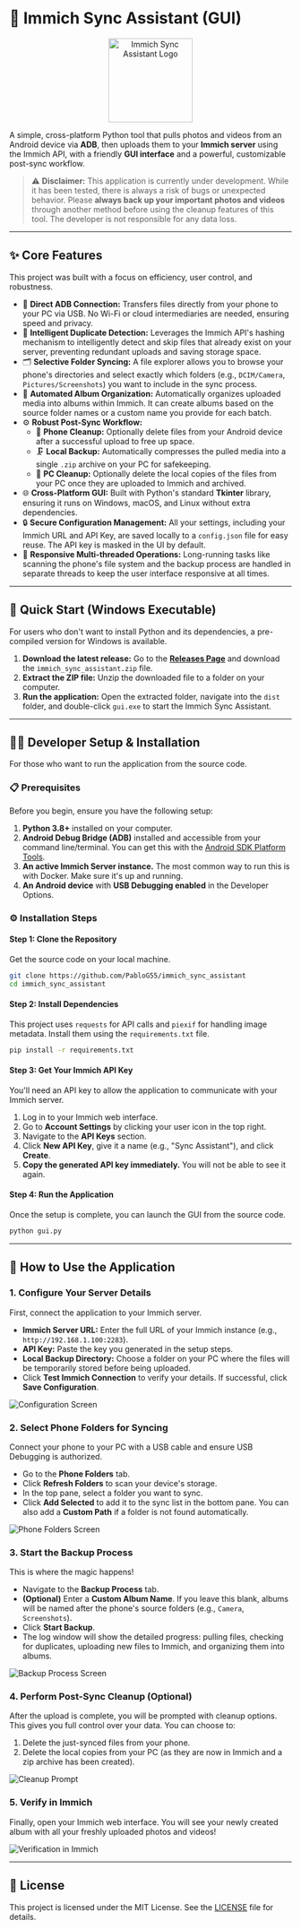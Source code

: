 # 📸 Immich Sync Assistant (GUI)

<p align="center">
  <img src="./resources/logo.png" alt="Immich Sync Assistant Logo" width="150">
</p>

A simple, cross-platform Python tool that pulls photos and videos from an Android device via **ADB**, then uploads them to your **Immich server** using the Immich API, with a friendly **GUI interface** and a powerful, customizable post-sync workflow.

> ⚠️ **Disclaimer:** This application is currently under development. While it has been tested, there is always a risk of bugs or unexpected behavior. Please **always back up your important photos and videos** through another method before using the cleanup features of this tool. The developer is not responsible for any data loss.

---

## ✨ Core Features

This project was built with a focus on efficiency, user control, and robustness.

* 🔌 **Direct ADB Connection:** Transfers files directly from your phone to your PC via USB. No Wi-Fi or cloud intermediaries are needed, ensuring speed and privacy.
* 🧠 **Intelligent Duplicate Detection:** Leverages the Immich API's hashing mechanism to intelligently detect and skip files that already exist on your server, preventing redundant uploads and saving storage space.
* 🗂️ **Selective Folder Syncing:** A file explorer allows you to browse your phone's directories and select exactly which folders (e.g., `DCIM/Camera`, `Pictures/Screenshots`) you want to include in the sync process.
* 🤖 **Automated Album Organization:** Automatically organizes uploaded media into albums within Immich. It can create albums based on the source folder names or a custom name you provide for each batch.
* ⚙️ **Robust Post-Sync Workflow:**
    * 🧹 **Phone Cleanup:** Optionally delete files from your Android device after a successful upload to free up space.
    * 🗜️ **Local Backup:** Automatically compresses the pulled media into a single `.zip` archive on your PC for safekeeping.
    * 🧽 **PC Cleanup:** Optionally delete the local copies of the files from your PC once they are uploaded to Immich and archived.
* 🌐 **Cross-Platform GUI:** Built with Python's standard **Tkinter** library, ensuring it runs on Windows, macOS, and Linux without extra dependencies.
* 🔒 **Secure Configuration Management:** All your settings, including your Immich URL and API Key, are saved locally to a `config.json` file for easy reuse. The API key is masked in the UI by default.
* 🔄 **Responsive Multi-threaded Operations:** Long-running tasks like scanning the phone's file system and the backup process are handled in separate threads to keep the user interface responsive at all times.

---

## 🚀 Quick Start (Windows Executable)

For users who don't want to install Python and its dependencies, a pre-compiled version for Windows is available.

1.  **Download the latest release:** Go to the **[Releases Page](https://github.com/PabloG55/immich_sync_assistant/releases)** and download the `immich_sync_assistant.zip` file. 
2.  **Extract the ZIP file:** Unzip the downloaded file to a folder on your computer.
3.  **Run the application:** Open the extracted folder, navigate into the `dist` folder, and double-click `gui.exe` to start the Immich Sync Assistant.

---

## 👨‍💻 Developer Setup & Installation

For those who want to run the application from the source code.

### 📋 Prerequisites

Before you begin, ensure you have the following setup:

1.  **Python 3.8+** installed on your computer.
2.  **Android Debug Bridge (ADB)** installed and accessible from your command line/terminal. You can get this with the [Android SDK Platform Tools](https://developer.android.com/tools/releases/platform-tools).
3.  **An active Immich Server instance.** The most common way to run this is with Docker. Make sure it's up and running.
4.  **An Android device** with **USB Debugging enabled** in the Developer Options.

### ⚙️ Installation Steps

#### Step 1: Clone the Repository

Get the source code on your local machine.

```bash
git clone https://github.com/PabloG55/immich_sync_assistant
cd immich_sync_assistant
```

#### Step 2: Install Dependencies

This project uses `requests` for API calls and `piexif` for handling image metadata. Install them using the `requirements.txt` file.

```bash
pip install -r requirements.txt
```

#### Step 3: Get Your Immich API Key

You'll need an API key to allow the application to communicate with your Immich server.

1.  Log in to your Immich web interface.
2.  Go to **Account Settings** by clicking your user icon in the top right.
3.  Navigate to the **API Keys** section.
4.  Click **New API Key**, give it a name (e.g., "Sync Assistant"), and click **Create**.
5.  **Copy the generated API key immediately.** You will not be able to see it again.

#### Step 4: Run the Application

Once the setup is complete, you can launch the GUI from the source code.

```bash
python gui.py
```

---

## 📖 How to Use the Application

### 1. Configure Your Server Details

First, connect the application to your Immich server.

* **Immich Server URL:** Enter the full URL of your Immich instance (e.g., `http://192.168.1.100:2283`).
* **API Key:** Paste the key you generated in the setup steps.
* **Local Backup Directory:** Choose a folder on your PC where the files will be temporarily stored before being uploaded.
* Click **Test Immich Connection** to verify your details. If successful, click **Save Configuration**.

![Configuration Screen](./resources/screenshot_config.png)

### 2. Select Phone Folders for Syncing

Connect your phone to your PC with a USB cable and ensure USB Debugging is authorized.

* Go to the **Phone Folders** tab.
* Click **Refresh Folders** to scan your device's storage.
* In the top pane, select a folder you want to sync.
* Click **Add Selected** to add it to the sync list in the bottom pane. You can also add a **Custom Path** if a folder is not found automatically.

![Phone Folders Screen](./resources/screenshot_folders.png)

### 3. Start the Backup Process

This is where the magic happens!

* Navigate to the **Backup Process** tab.
* **(Optional)** Enter a **Custom Album Name**. If you leave this blank, albums will be named after the phone's source folders (e.g., `Camera`, `Screenshots`).
* Click **Start Backup**.
* The log window will show the detailed progress: pulling files, checking for duplicates, uploading new files to Immich, and organizing them into albums.

![Backup Process Screen](./resources/screenshot_process.png)

### 4. Perform Post-Sync Cleanup (Optional)

After the upload is complete, you will be prompted with cleanup options. This gives you full control over your data. You can choose to:

1.  Delete the just-synced files from your phone.
2.  Delete the local copies from your PC (as they are now in Immich and a zip archive has been created).

![Cleanup Prompt](./resources/screenshot_cleanup.png)

### 5. Verify in Immich

Finally, open your Immich web interface. You will see your newly created album with all your freshly uploaded photos and videos!

![Verification in Immich](./resources/screenshot_verify.png)

---

## 📜 License

This project is licensed under the MIT License. See the [LICENSE](LICENSE) file for details.

